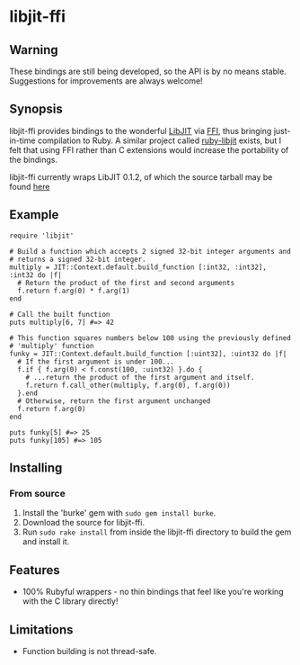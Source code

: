libjit-ffi
==========

Warning
-------

These bindings are still being developed, so the API is by no means stable.
Suggestions for improvements are always welcome!

Synopsis
--------

libjit-ffi provides bindings to the wonderful
[LibJIT](http://dotgnu.org/libjit-doc/libjit_toc.html) via
[FFI](http://github.com/ffi/ffi), thus bringing just-in-time compilation
to Ruby. A similar project called [ruby-libjit](http://ruby-libjit.rubyforge.org/)
exists, but I felt that using FFI rather than C extensions would increase
the portability of the bindings.

libjit-ffi currently wraps LibJIT 0.1.2, of which the source tarball may be found 
[here](http://ftp.twaren.net/Unix/NonGNU/dotgnu-pnet/libjit-releases/libjit-0.1.2.tar.gz)

Example
-------

    require 'libjit'
    
    # Build a function which accepts 2 signed 32-bit integer arguments and
    # returns a signed 32-bit integer.
    multiply = JIT::Context.default.build_function [:int32, :int32], :int32 do |f|
      # Return the product of the first and second arguments
      f.return f.arg(0) * f.arg(1)
    end
    
    # Call the built function
    puts multiply[6, 7] #=> 42
    
    # This function squares numbers below 100 using the previously defined
    # 'multiply' function
    funky = JIT::Context.default.build_function [:uint32], :uint32 do |f|
      # If the first argument is under 100...
      f.if { f.arg(0) < f.const(100, :uint32) }.do {
        # ...return the product of the first argument and itself.
        f.return f.call_other(multiply, f.arg(0), f.arg(0))
      }.end
      # Otherwise, return the first argument unchanged
      f.return f.arg(0)
    end
    
    puts funky[5] #=> 25
    puts funky[105] #=> 105

Installing
----------

### From source

1. Install the 'burke' gem with `sudo gem install burke`.
2. Download the source for libjit-ffi.
3. Run `sudo rake install` from inside the libjit-ffi directory to build the
   gem and install it.

Features
--------

* 100% Rubyful wrappers - no thin bindings that feel like you're working with
  the C library directly!

Limitations
-----------

* Function building is not thread-safe.

